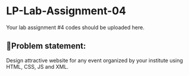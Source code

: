# LP-Lab-Assignment-04
Your lab assignment #4 codes should be uploaded here. 
## 🔹Problem statement: 
Design attractive website for any event organized by your institute using HTML, CSS, JS and XML.

